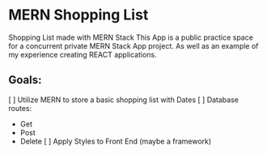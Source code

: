 # MERN Shopping List
 Shopping List made with MERN Stack
 This App is a public practice space for a concurrent private MERN Stack App project. As well as an example of my experience creating REACT applications.
 
## Goals:
[ ] Utilize MERN to store a basic shopping list with Dates
[ ] Database routes:
  - Get
  - Post
  - Delete
[ ] Apply Styles to Front End (maybe a framework)

